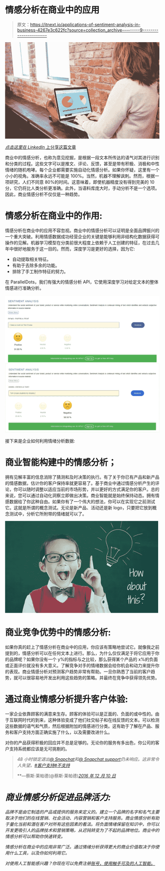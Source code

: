 # 情感分析在商业中的应用

> 原文：<https://itnext.io/applications-of-sentiment-analysis-in-business-4267e3c622fc?source=collection_archive---------9----------------------->

![](img/0e7f598bec6f18ab905119f427f4e8c9.png)

[*点击这里在 LinkedIn* 上分享这篇文章](https://www.linkedin.com/cws/share?url=https%3A%2F%2Fitnext.io%2Fapplications-of-sentiment-analysis-in-business-4267e3c622fc)

商业中的情感分析，也称为意见挖掘，是根据一段文本所传达的语气对其进行识别和分类的过程。这些文字可以是推文、评论、反馈，甚至是带有积极、消极和中性情绪的随机咆哮。每个企业都需要实施自动化情感分析。如果你怀疑，这里有一个小小的视角。准确率永远不可能是 100%。当然，机器不理解讽刺。然而，根据一项研究，人们不同意 80%的时间。这意味着，即使机器精度没有得到完美的 10 分，它仍将比人类分析更准确。此外，当语料库庞大时，手动分析不是一个选项。因此，商业情感分析不仅仅是一种趋势。

# 情感分析在商业中的作用:

情感分析在商业中的应用不容忽视。商业中的情感分析可以证明是全面品牌振兴的一个重大突破。利用情感数据成功经营企业的关键是能够利用非结构化数据获得可操作的见解。机器学习模型在分类前很大程度上依赖于人工创建的特征，在过去几年中很好地服务于这一目的。然而，深度学习是更好的选择，因为它:

*   自动提取相关特征。
*   有助于去除多余的功能。
*   排除了手工制作特征的努力。

在 ParallelDots，我们有强大的情感分析 API，它使用深度学习对给定文本的整体情感进行准确分析。

![](img/d8760729964a666041463497903d173c.png)![](img/6cff8ea1be449eec3b576e4a9800af10.png)

接下来是企业如何利用情绪分析数据:

# 商业智能构建中的情感分析；

拥有见解丰富的信息消除了猜测和及时决策的执行。有了关于你已有产品和新产品的情感数据，估计你的客户保持率就更容易了。基于商业中通过情感分析产生的评论，你可以随时调整以适应当前的市场形势，并以更好的方式满足你的客户。总的来说，您可以通过自动化洞察立即做出决策。商业智能就是始终保持动态。拥有情感数据给了你这种自由。如果你有了一个伟大的想法，你可以在实现它之前测试它。这就是所谓的概念测试。无论是新产品、活动还是新 logo，只要把它放到概念测试中，分析它所附带的情绪就可以了。

![](img/af926a63de99b5afb835663df7599c49.png)

# 商业竞争优势中的情感分析:

如果你真的赶上了情感分析在商业中的应用，你应该有策略地尝试它。就像我之前提到的，情感分析可以在任何文本上进行。那么，为什么仅仅满足于将它应用于你的品牌呢？如果你没有一个 y%的指标与之比较，那么获得某个产品的 x%的负面或正面评价就没有多大意义。了解竞争对手的情绪数据会给你机会和动力来提升你的表现。商业情感分析对预测客户趋势非常有帮助。一旦你熟悉了当前的客户趋势，就可以很容易地开发出利用这些趋势的策略。并最终在竞争中获得领先优势。

# 通过商业情感分析提升客户体验:

一家企业依靠顾客的满意来生存。顾客的体验可以是正面的、负面的或中性的。由于互联网时代的到来，这种体验变成了他们社交帖子和在线反馈的文本。可以检测这些数据的语气和气质，然后根据附加的情感进行分类。这有助于了解在产品、服务和客户支持方面正确实施了什么，以及需要改进什么。

对你的产品获得积极的回应并不总是足够的。无论你的服务有多出色，你公司的客户支持系统都应该是无可挑剔的。

> *48 小时锁定退出*[*@ Snapchat*](https://twitter.com/Snapchat)*和*[*@ Snapchat support*](https://twitter.com/snapchatsupport)*仍未响应。这非常令人失望。*[*#客户支持*](https://twitter.com/hashtag/customersupport?src=hash)*[*#不支持*](https://twitter.com/hashtag/nosupport?src=hash)*
> 
> **—蔡斯·莱帕德(@蔡斯·莱帕德)*[*2016 年 12 月 10 日*](https://twitter.com/chaselepard/status/807466280580222976)*

# *商业情感分析促进品牌活力:*

*品牌不是由它制造的产品或提供的服务来定义的。建立一个品牌的名字和名气主要取决于他们的在线营销、社会活动、内容营销和客户支持服务。商业情感分析有助于量化当前和潜在客户对所有这些因素的看法。将负面情绪保留在知识中，你可以开发更吸引人的品牌技术和营销策略，从迟钝转变为了不起的品牌地位。商业中的情感分析可以帮助你快速转变。*

*情感分析在商业中的应用非常广泛。通过情绪分析获得更大的商业价值取决于你使用什么工具，以及你如何利用它。*

*对使用人工智能感兴趣？你现在可以免费注册[账号，使用触手可及的人工智能。](https://www.paralleldots.com/)*